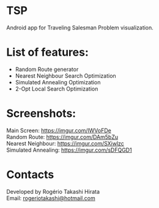 # TSP
Android app for Traveling Salesman Problem visualization.  
  
# List of features:  
- Random Route generator  
- Nearest Neighbour Search Optimization  
- Simulated Annealing Optimization  
- 2-Opt Local Search Optimization  

# Screenshots:  
Main Screen: https://imgur.com/lWVoFDe  
Random Route: https://imgur.com/DAm5bZu  
Nearest Neighbour: https://imgur.com/SXiwlzc  
Simulated Annealing: https://imgur.com/sDFQGD1  

# Contacts  
Developed by Rogério Takashi Hirata  
Email: rogeriotakashi@hotmail.com  
